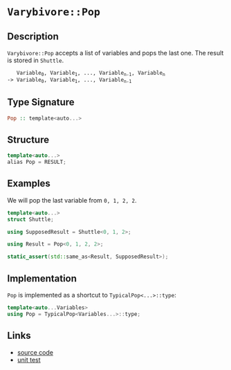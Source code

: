 <!-- Copyright 2024 Feng Mofan
SPDX-License-Identifier: Apache-2.0 -->

# `Varybivore::Pop`

## Description

`Varybivore::Pop` accepts a list of variables and pops the last one. The result is stored in `Shuttle`.

<pre><code>   Variable<sub>0</sub>, Variable<sub>1</sub>, ..., Variable<sub>n-1</sub>, Variable<sub>n</sub>
-> Variable<sub>0</sub>, Variable<sub>1</sub>, ..., Variable<sub>n-1</sub></code></pre>

## Type Signature

```Haskell
Pop :: template<auto...>
```

## Structure

```C++
template<auto...>
alias Pop = RESULT;
```

## Examples

We will pop the last variable from `0, 1, 2, 2`.

```C++
template<auto...>
struct Shuttle;

using SupposedResult = Shuttle<0, 1, 2>;

using Result = Pop<0, 1, 2, 2>;

static_assert(std::same_as<Result, SupposedResult>);
```

## Implementation

`Pop` is implemented as a shortcut to `TypicalPop<...>::type`:

```C++
template<auto...Variables>
using Pop = TypicalPop<Variables...>::type;
```

## Links

- [source code](../../../../conceptrodon/descend/varybivore/pop.hpp)
- [unit test](../../../../tests/unit/varybivore/pop.test.hpp)

